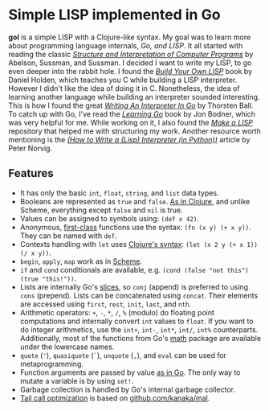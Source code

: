 # Simple LISP implemented in Go

**gol** is a simple LISP with a Clojure-like syntax.  My goal was to learn more about programming language
internals, *Go, and LISP*. It all started with reading the classic [*Structure and Interpretation of Computer Programs*][sicp]
by Abelson, Sussman, and Sussman. I decided I want to write my LISP, to go even deeper into the rabbit hole.
I found the [*Build Your Own LISP*][build-lisp] book by Daniel Holden, which teaches you C while building a LISP
interpreter. However I didn't like the idea of doing it in C. Nonetheless, the idea of learning another language
while building an interpreter sounded interesting. This is how I found the great [*Writing An Interpreter In Go*][interpreter-go]
by Thorsten Ball. To catch up with Go, I've read the [*Learning Go*][learn-go] book by Jon Bodner, which was very
helpful for me. While working on it, I also found the [*Make a LISP*][mal] repository that helped me with structuring
my work. Another resource worth mentioning is the [*(How to Write a (Lisp) Interpreter (in Python))*][lispy] article
by Peter Norvig.

## Features

 * It has only the basic `int`, `float`, `string`, and `list` data types.
 * Booleans are represented as `true` and `false`.
   [As in Clojure][clj-bool], and unlike Scheme, everything except `false` and `nil` is true.
 * Values can be assigned to symbols using: `(def x 42)`.
 * Anonymous, [first-class][first-class] functions use the syntax: `(fn (x y) (+ x y))`. They can be named
   with `def`.
 * Contexts handling with `let` uses [Clojure's syntax][clj-let]: `(let (x 2 y (+ x 1)) (/ x y))`.
 * `begin`, `apply`, `map` work as in [Scheme][scheme].
 * `if` and `cond` conditionals are available, e.g. `(cond (false "not this") (true "this!"))`.
 * Lists are internally Go's [slices][go-slice], so `conj` (append) is preferred to using `cons` (prepend).
   Lists can be concatenated using `concat`. Their elements are accessed using `first`, `rest`, `init`,
   `last`, and `nth`. 
 * Arithmetic operators: `+`, `-`, `*`, `/`, `%` (modulo) do floating point computations and internally
   convert `int` values to `float`. If you want to do integer arithmetics, use the `int+`, `int-`, `int*`,
   `int/`, `int%` counterparts. Additionally, most of the functions from Go's [math][go-math] package
   are available under the lowercase names.
 * `quote` (`'`), `quasiquote` (``` ` ```), `unquote` (`,`), and `eval` can be used for metaprogramming.
 * Function arguments are passed by value [as in Go][pointers]. The only way to mutate a variable
   is by using `set!`.
 * Garbage collection is handled by Go's internal garbage collector.
 * [Tail call optimization][tco] is based on [github.com/kanaka/mal][mal-tco].


 [sicp]: https://www.goodreads.com/book/show/43713.Structure_and_Interpretation_of_Computer_Programs
 [build-lisp]: http://buildyourownlisp.com/
 [interpreter-go]: https://interpreterbook.com/
 [learn-go]: https://www.goodreads.com/book/show/55841848
 [clj-bool]: https://clojuredocs.org/clojure.core/boolean
 [go-math]: https://golang.org/pkg/math/
 [first-class]: https://en.wikipedia.org/wiki/First-class_function
 [go-slice]: https://blog.golang.org/slices-intro
 [clj-let]: https://clojuredocs.org/clojure.core/let
 [scheme]: https://www.cs.cmu.edu/Groups/AI/html/r4rs/r4rs_6.html
 [mal]: https://github.com/kanaka/mal/
 [lispy]: https://norvig.com/lispy.html
 [tco]: https://stackoverflow.com/questions/310974/what-is-tail-call-optimization
 [mal-tco]: https://github.com/kanaka/mal/blob/master/process/guide.md#step-5-tail-call-optimization
 [pointers]: https://krancour.medium.com/go-pointers-when-to-use-pointers-4f29256ddff3

